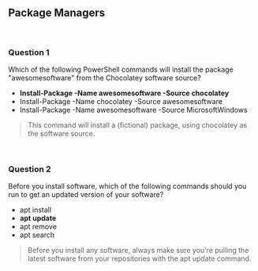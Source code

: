## Package Managers

<br>

### Question 1

Which of the following PowerShell commands will install the package "awesomesoftware" from the Chocolatey software source?

* **Install-Package -Name awesomesoftware -Source chocolatey**
* Install-Package -Name chocolatey -Source awesomesoftware
* Install-Package -Name awesomesoftware -Source MicrosoftWindows

> This command will install a (fictional) package, using chocolatey as the software source.

<br>

### Question 2

Before you install software, which of the following commands should you run to get an updated version of your software?

* apt install
* **apt update**
* apt remove
* apt search

> Before you install any software, always make sure you're pulling the latest software from your repositories with the apt update command. 
